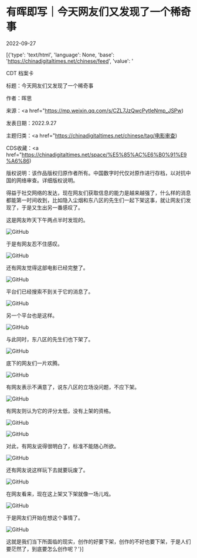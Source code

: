 # 有晖即写｜今天网友们又发现了一个稀奇事

2022-09-27

[{'type': 'text/html', 'language': None, 'base': 'https://chinadigitaltimes.net/chinese/feed', 'value': '

CDT 档案卡

标题：今天网友们又发现了一个稀奇事

作者：晖思

来源：<a href="https://mp.weixin.qq.com/s/CZL7JzQwcPytleNmp_JSPw)

发表日期：2022.9.27

主题归类：<a href="https://chinadigitaltimes.net/chinese/tag/电影审查)

CDS收藏：<a href="https://chinadigitaltimes.net/space/%E5%85%AC%E6%B0%91%E9%A6%86)

版权说明：该作品版权归原作者所有。中国数字时代仅对原作进行存档，以对抗中国的网络审查。详细版权说明。





得益于社交网络的发达，现在网友们获取信息的能力是越来越强了，什么样的消息都能第一时间收到，比如隐入尘烟和东八区的先生们一起下架这事，就让网友们发现了，于是又生出另一番感叹了。

这是网友昨天下午两点半时发现的。

![GitHub](https://chinadigitaltimes.net/chinese/files/2022/09/image-1664274648168.png)

于是有网友忍不住感叹。

![GitHub](https://chinadigitaltimes.net/chinese/files/2022/09/post-687581-6332d0c25df4c.png)

还有网友觉得这部电影已经完整了。

![GitHub](https://chinadigitaltimes.net/chinese/files/2022/09/post-687581-6332d0c267ef0.png)

平台们已经搜索不到关于它的消息了。

![GitHub](https://chinadigitaltimes.net/chinese/files/2022/09/post-687581-6332d0c27082b.png)

另一个平台也是这样。

![GitHub](https://chinadigitaltimes.net/chinese/files/2022/09/post-687581-6332d0c27bc2d.png)

与此同时，东八区的先生们也下架了。

![GitHub](https://chinadigitaltimes.net/chinese/files/2022/09/post-687581-6332d0c289c4e.png)

底下的网友们一片欢腾。

![GitHub](https://chinadigitaltimes.net/chinese/files/2022/09/post-687581-6332d0c295bad.png)

有网友表示不满意了，说东八区的立场没问题，不应下架。

![GitHub](https://chinadigitaltimes.net/chinese/files/2022/09/post-687581-6332d0c2a525a.png)

有网友则认为它的评分太低，没有上架的资格。

![GitHub](https://chinadigitaltimes.net/chinese/files/2022/09/post-687581-6332d0c2add79.png)

![GitHub](https://chinadigitaltimes.net/chinese/files/2022/09/post-687581-6332d0c2bd91c.png)

对此，有网友说得很明白了，标准不能随心所欲。

![GitHub](https://chinadigitaltimes.net/chinese/files/2022/09/post-687581-6332d0c2cbe96.png)

还有网友说这样玩下去就要玩废了。

![GitHub](https://chinadigitaltimes.net/chinese/files/2022/09/post-687581-6332d0c2dab39.png)

在网友看来，现在这上架又下架就像一场儿戏。

![GitHub](https://chinadigitaltimes.net/chinese/files/2022/09/post-687581-6332d0c2ecfdc.png)

于是网友们开始在想这个事情了。

![GitHub](https://chinadigitaltimes.net/chinese/files/2022/09/post-687581-6332d0c305372.png)

这就是我们当下所面临的现实，创作的好要下架，创作的不好也要下架，于是人们要茫然了，到底要怎么创作呢？'}]